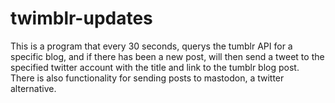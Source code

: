 # twimblr-updates

This is a program that every 30 seconds, querys the tumblr API for a specific blog, and if there has been a new post, will then send a tweet to the specified twitter account with the title and link to the tumblr blog post. There is also functionality for sending posts to mastodon, a twitter alternative. 
